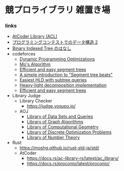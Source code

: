 ﻿# 競プロライブラリ 雑置き場

### links
- [AtCoder Library (ACL)](https://github.com/atcoder/ac-library)
- [プログラミングコンテストでのデータ構造 2](http://d.hatena.ne.jp/iwiwi/20120328)
- [Binary Indexed Tree のはなし](http://hos.ac/slides/20140319_bit.pdf)
- codeforces
    - [Dynamic Programming Optimizations](https://codeforces.com/blog/entry/8219)
    - [Mo's Algorithm](https://codeforces.com/blog/entry/7383)
    - [Efficient and easy segment trees](https://codeforces.com/blog/entry/18051)
    - [A simple introduction to "Segment tree beats"](https://codeforces.com/blog/entry/57319)
    - [Easiest HLD with subtree queries](https://codeforces.com/blog/entry/53170)
    - [Heavy-light decomposition implementation](https://codeforces.com/blog/entry/22072)
    - [Efficient and easy segment trees](https://codeforces.com/blog/entry/18051)
- Library Judge
    - Library Checker
        - https://judge.yosupo.jp/
    - AOJ
        - [Library of Data Sets and Queries](https://judge.u-aizu.ac.jp/onlinejudge/finder.jsp?course=DSL)
        - [Library of Graph Algorithms](https://judge.u-aizu.ac.jp/onlinejudge/finder.jsp?course=GRL)
        - [Library of Computational Geometry](https://judge.u-aizu.ac.jp/onlinejudge/finder.jsp?course=CGL)
        - [Library of Discrete Optimization Problems](https://judge.u-aizu.ac.jp/onlinejudge/finder.jsp?course=DPL)
        - [Library of Number Theory](https://judge.u-aizu.ac.jp/onlinejudge/finder.jsp?course=NTL)
- Rust
    - https://moshg.github.io/rust-std-ja/std/
    - AtCoder
        - https://docs.rs/ac-library-rs/latest/ac_library/
        - https://docs.rs/proconio/latest/proconio/
